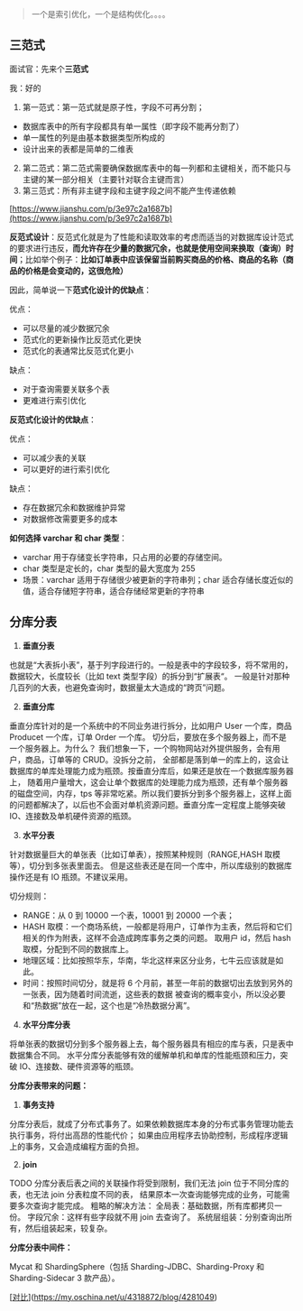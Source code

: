 > 一个是索引优化，一个是结构优化。。。。

## 三范式

面试官：先来个**三范式**

我：好的

1. 第一范式：第一范式就是原子性，字段不可再分割；

- 数据库表中的所有字段都具有单一属性（即字段不能再分割了）
- 单一属性的列是由基本数据类型所构成的
- 设计出来的表都是简单的二维表

2. 第二范式：第二范式需要确保数据库表中的每一列都和主键相关，而不能只与主键的某一部分相关（主要针对联合主键而言）
3. 第三范式：所有非主键字段和主键字段之间不能产生传递依赖

[https://www.jianshu.com/p/3e97c2a1687b](https://www.jianshu.com/p/3e97c2a1687b)

**反范式设计**：反范式化就是为了性能和读取效率的考虑而适当的对数据库设计范式的要求进行违反，**而允许存在少量的数据冗余，也就是使用空间来换取（查询）时间**；比如举个例子：**比如订单表中应该保留当前购买商品的价格、商品的名称（商品的价格是会变动的，这很危险）**

因此，简单说一下**范式化设计的优缺点**：

优点：

- 可以尽量的减少数据冗余
- 范式化的更新操作比反范式化更快
- 范式化的表通常比反范式化更小

缺点：

- 对于查询需要关联多个表
- 更难进行索引优化

**反范式化设计的优缺点**：

优点：

- 可以减少表的关联
- 可以更好的进行索引优化

缺点：

- 存在数据冗余和数据维护异常
- 对数据修改需要更多的成本

**如何选择 varchar 和 char 类型**：

- varchar 用于存储变长字符串，只占用的必要的存储空间。
- char 类型是定长的，char 类型的最大宽度为 255
- 场景：varchar 适用于存储很少被更新的字符串列；char 适合存储长度近似的值，适合存储短字符串，适合存储经常更新的字符串

## 分库分表

1. **垂直分表**

也就是“大表拆小表”，基于列字段进行的。一般是表中的字段较多，将不常用的， 数据较大，长度较长（比如 text 类型字段）的拆分到“扩展表“。 一般是针对那种几百列的大表，也避免查询时，数据量太大造成的“跨页”问题。

2. **垂直分库**

垂直分库针对的是一个系统中的不同业务进行拆分，比如用户 User 一个库，商品 Producet 一个库，订单 Order 一个库。 切分后，要放在多个服务器上，而不是一个服务器上。为什么？ 我们想象一下，一个购物网站对外提供服务，会有用户，商品，订单等的 CRUD。没拆分之前， 全部都是落到单一的库上的，这会让数据库的单库处理能力成为瓶颈。按垂直分库后，如果还是放在一个数据库服务器上， 随着用户量增大，这会让单个数据库的处理能力成为瓶颈，还有单个服务器的磁盘空间，内存，tps 等非常吃紧。所以我们要拆分到多个服务器上，这样上面的问题都解决了，以后也不会面对单机资源问题。垂直分库一定程度上能够突破 IO、连接数及单机硬件资源的瓶颈。

3. **水平分表**

针对数据量巨大的单张表（比如订单表），按照某种规则（RANGE,HASH 取模等），切分到多张表里面去。 但是这些表还是在同一个库中，所以库级别的数据库操作还是有 IO 瓶颈。不建议采用。

切分规则：

- RANGE：从 0 到 10000 一个表，10001 到 20000 一个表；
- HASH 取模：一个商场系统，一般都是将用户，订单作为主表，然后将和它们相关的作为附表，这样不会造成跨库事务之类的问题。 取用户 id，然后 hash 取模，分配到不同的数据库上。
- 地理区域：比如按照华东，华南，华北这样来区分业务，七牛云应该就是如此。
- 时间：按照时间切分，就是将 6 个月前，甚至一年前的数据切出去放到另外的一张表，因为随着时间流逝，这些表的数据 被查询的概率变小，所以没必要和“热数据”放在一起，这个也是“冷热数据分离”。

4. **水平分库分表**

将单张表的数据切分到多个服务器上去，每个服务器具有相应的库与表，只是表中数据集合不同。 水平分库分表能够有效的缓解单机和单库的性能瓶颈和压力，突破 IO、连接数、硬件资源等的瓶颈。

**分库分表带来的问题：**

1. **事务支持**

分库分表后，就成了分布式事务了。如果依赖数据库本身的分布式事务管理功能去执行事务，将付出高昂的性能代价； 如果由应用程序去协助控制，形成程序逻辑上的事务，又会造成编程方面的负担。

2. **join**

TODO 分库分表后表之间的关联操作将受到限制，我们无法 join 位于不同分库的表，也无法 join 分表粒度不同的表， 结果原本一次查询能够完成的业务，可能需要多次查询才能完成。 粗略的解决方法： 全局表：基础数据，所有库都拷贝一份。 字段冗余：这样有些字段就不用 join 去查询了。 系统层组装：分别查询出所有，然后组装起来，较复杂。

**分库分表中间件：**

Mycat 和 ShardingSphere（包括 Sharding-JDBC、Sharding-Proxy 和 Sharding-Sidecar 3 款产品）。

[[对比](https://my.oschina.net/u/4318872/blog/4281049)](https://my.oschina.net/u/4318872/blog/4281049)
